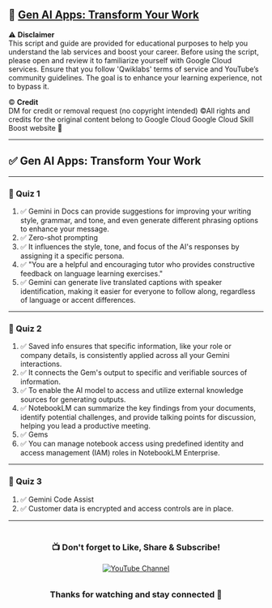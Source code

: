 ## 📘 [Gen AI Apps: Transform Your Work](https://www.cloudskillsboost.google/course_templates/1266)

⚠️ **Disclaimer**  
This script and guide are provided for educational purposes to help you understand the lab services and boost your career. Before using the script, please open and review it to familiarize yourself with Google Cloud services. Ensure that you follow 'Qwiklabs' terms of service and YouTube’s community guidelines. The goal is to enhance your learning experience, not to bypass it.

© **Credit**  
DM for credit or removal request (no copyright intended) ©All rights and credits for the original content belong to Google Cloud Google Cloud Skill Boost website 🙏

---

## ✅ Gen AI Apps: Transform Your Work

---

### 📘 Quiz 1

1. ✅ Gemini in Docs can provide suggestions for improving your writing style, grammar, and tone, and even generate different phrasing options to enhance your message.  
2. ✅ Zero-shot prompting  
3. ✅ It influences the style, tone, and focus of the AI's responses by assigning it a specific persona.  
4. ✅ "You are a helpful and encouraging tutor who provides constructive feedback on language learning exercises."  
5. ✅ Gemini can generate live translated captions with speaker identification, making it easier for everyone to follow along, regardless of language or accent differences.

---

### 📘 Quiz 2

1. ✅ Saved info ensures that specific information, like your role or company details, is consistently applied across all your Gemini interactions.  
2. ✅ It connects the Gem's output to specific and verifiable sources of information.  
3. ✅ To enable the AI model to access and utilize external knowledge sources for generating outputs.  
4. ✅ NotebookLM can summarize the key findings from your documents, identify potential challenges, and provide talking points for discussion, helping you lead a productive meeting.  
5. ✅ Gems  
6. ✅ You can manage notebook access using predefined identity and access management (IAM) roles in NotebookLM Enterprise.

---

### 📘 Quiz 3

1. ✅ Gemini Code Assist  
2. ✅ Customer data is encrypted and access controls are in place.

---

<div align="center" style="padding: 5px;"> 
  <h3>📺 Don't forget to Like, Share & Subscribe!</h3>  
  <a href="https://www.youtube.com/@ArcadeGenius-z1"> 
    <img src="https://img.shields.io/badge/YouTube-Arcade%20Genius-FF0000?style=for-the-badge&logo=youtube&logoColor=white" alt="YouTube Channel"> 
  </a> 
</div>

<div align="center" style="padding: 5px;"> 
  <h3>Thanks for watching and stay connected 🙂</h3> 
</div>
